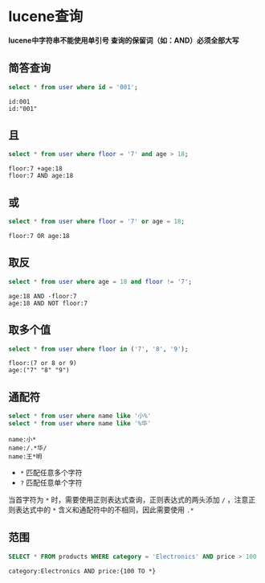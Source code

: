 # lucene查询

**lucene中字符串不能使用单引号**
**查询的保留词（如：AND）必须全部大写**

## 简答查询

```sql
select * from user where id = '001';
```

```lucene
id:001
id:"001"
```

## 且

```sql
select * from user where floor = '7' and age > 18;
```

```lucene
floor:7 +age:18
floor:7 AND age:18
```

## 或

```sql
select * from user where floor = '7' or age = 18;
```

```lucene
floor:7 OR age:18
```

## 取反

```sql
select * from user where age = 18 and floor != '7';
```

```lucene
age:18 AND -floor:7
age:18 AND NOT floor:7
```

## 取多个值

```sql
select * from user where floor in ('7', '8', '9');
```

```lucene
floor:(7 or 8 or 9)
age:("7" "8" "9")
```
## 通配符

```sql
select * from user where name like '小%'
select * from user where name like '%华'
```

```lucene
name:小*
name:/.*华/
name:王*明
```

* `*` 匹配任意多个字符
* `?` 匹配任意单个字符

当首字符为 `*` 时，需要使用正则表达式查询，正则表达式的两头添加 `/` ，注意正则表达式中的 `*` 含义和通配符中的不相同，因此需要使用 `.*`

## 范围

```sql
SELECT * FROM products WHERE category = 'Electronics' AND price > 100
```

```lucene
category:Electronics AND price:{100 TO *}
```